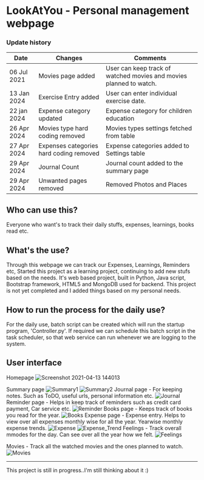 # LookAtYou - Personal management webpage

### Update history

<table>
<thead>
<th>Date</th>
<th>Changes</th>
<th>Comments</th>
</thead>
<tbody>
<tr><td>06 Jul 2021</td><td>Movies page added</td><td>User can keep track of watched movies and movies planned to watch.</td></tr>
<tr><td>13 Jan 2024</td><td>Exercise Entry added</td><td>User can enter individual exercise date.</td></tr>
<tr><td>22 jan 2024</td><td>Expense category updated</td><td>Expense category for children education</td></tr>
<tr><td>26 Apr 2024</td><td>Movies type hard coding removed</td><td>Movies types settings fetched from table</td></tr>
<tr><td>27 Apr 2024</td><td>Expenses categories hard coding removed</td><td>Expense categories added to Settings table</td></tr>
<tr><td>29 Apr 2024</td><td>Journal Count</td><td>Journal count added to the summary page</td></tr>
<tr><td>29 Apr 2024</td><td>Unwanted pages removed</td><td>Removed Photos and Places</td></tr>
</tbody>
</table>

## Who can use this?
Everyone who want's to track their daily stuffs, expenses, learnings, books read etc.
## What's the use?
Through this webpage we can track our Expenses, Learnings, Reminders etc,
Started this project as a learning project, continuing to add new stufs based on the needs.
It's web based project, built in Python, Java script, Bootstrap framework, HTML5 and MongoDB used for backend.
This project is not yet completed and I added things based on my personal needs.

## How to run the process for the daily use?
For the daily use, batch script can be created which will run the startup program, 'Controller.py'. If required we can schedule this batch script in the task scheduler, so that web service can run whenever we are logging to the system.

## User interface

Homepage
![Screenshot 2021-04-13 144013](https://user-images.githubusercontent.com/44773122/114528079-48fbf080-9c66-11eb-9237-fc00c6c5652b.png)

Summary page
![Summary1](https://user-images.githubusercontent.com/44773122/114530525-a133f200-9c68-11eb-9aee-d279ced360fa.png)
![Summary2](https://user-images.githubusercontent.com/44773122/114530534-a3964c00-9c68-11eb-99ed-531f33223449.png)
Journal page - For keeping notes. Such as ToDO, useful urls, personal information etc.
![Journal](https://user-images.githubusercontent.com/44773122/114530708-d3ddea80-9c68-11eb-90b8-9032036a6989.png)
Reminder page - Helps in keep track of reminders such as credit card payment, Car service etc.
![Reminder](https://user-images.githubusercontent.com/44773122/114530731-d9d3cb80-9c68-11eb-9d65-a111268d863e.png)
Books page - Keeps track of books you read for the year.
![Books](https://user-images.githubusercontent.com/44773122/114530753-df311600-9c68-11eb-9f2d-cb9e717415d6.png)
Expense page - Expense entry. Helps to view over all expenses monthly wise for all the year. Yearwise monthly expense trends.
![Expense](https://user-images.githubusercontent.com/44773122/114530783-e6f0ba80-9c68-11eb-9e74-5ce5f4638706.png)
![Expense_Trend](https://user-images.githubusercontent.com/44773122/114530834-f112b900-9c68-11eb-9d90-1c86ab6ab66f.png)
Feelings - Track overall mmodes for the day. Can see over all the year how we felt.
![Feelings](https://user-images.githubusercontent.com/44773122/114530860-f7089a00-9c68-11eb-9722-4b545552b95b.png)

Movies - Track all the watched movies and the ones planned to watch.
![Movies](https://user-images.githubusercontent.com/44773122/124577039-88536b00-de6a-11eb-90fd-25a8eb2673c5.png)


<hr>
This project is still in progress..I'm still thinking about it :)

